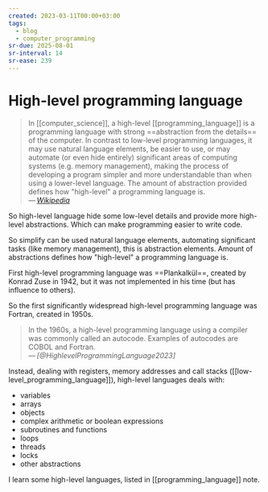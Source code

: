 ```yaml
---
created: 2023-03-11T00:00+03:00
tags:
  - blog
  - computer_programming
sr-due: 2025-08-01
sr-interval: 14
sr-ease: 239
---
```


# High-level programming language

> In [[computer_science]], a high-level [[programming_language]] is a
> programming language with strong ==abstraction from the details== of the
> computer. In contrast to low-level programming languages, it may use natural
> language elements, be easier to use, or may automate (or even hide entirely)
> significant areas of computing systems (e.g. memory management), making the
> process of developing a program simpler and more understandable than when
> using a lower-level language. The amount of abstraction provided defines how
> "high-level" a programming language is.\
> — <cite>[Wikipedia](https://en.wikipedia.org/wiki/High-level_programming_language)</cite>

So high-level language hide some low-level details and provide more high-level
abstractions. Which can make programming easier to write code.

So simplify can be used natural language elements, automating significant tasks
(like memory management), this is abstraction elements. Amount of abstractions
defines how "high-level" a programming language is.

First high-level programming language was ==Plankalkül==, created by Konrad Zuse
in 1942, but it was not implemented in his time (but has influence to others).

So the first significantly widespread high-level programming language was
Fortran, created in 1950s.

> In the 1960s, a high-level programming language using a compiler was commonly
> called an autocode. Examples of autocodes are COBOL and Fortran.\
> — <cite>[@HighlevelProgrammingLanguage2023]</cite>

Instead, dealing with registers, memory addresses and call stacks
([[low-level_programming_language]]), high-level languages deals with:

- variables
- arrays
- objects
- complex arithmetic or boolean expressions
- subroutines and functions
- loops
- threads
- locks
- other abstractions

I learn some high-level languages, listed in [[programming_language]] note.
